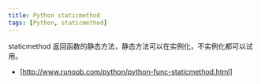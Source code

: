 ```yaml
---
title: Python staticmethod
tags: [Python, staticmethod]
---
```

staticmethod 返回函数的静态方法，静态方法可以在实例化，不实例化都可以试用。

- [http://www.runoob.com/python/python-func-staticmethod.html]